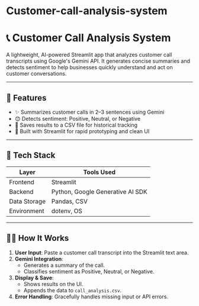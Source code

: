 # Customer-call-analysis-system

# 📞 Customer Call Analysis System

A lightweight, AI-powered Streamlit app that analyzes customer call transcripts using Google's Gemini API. It generates concise summaries and detects sentiment to help businesses quickly understand and act on customer conversations.

---

## 🚀 Features

- ✨ Summarizes customer calls in 2–3 sentences using Gemini
- 😊 Detects sentiment: Positive, Neutral, or Negative
- 📄 Saves results to a CSV file for historical tracking
- 🧠 Built with Streamlit for rapid prototyping and clean UI

---

## 🧱 Tech Stack

| Layer        | Tools Used                          |
|--------------|-------------------------------------|
| Frontend     | Streamlit                           |
| Backend      | Python, Google Generative AI SDK    |
| Data Storage | Pandas, CSV                         |
| Environment  | dotenv, OS                          |

---

## 🧑‍💻 How It Works

1. **User Input**: Paste a customer call transcript into the Streamlit text area.
2. **Gemini Integration**:
   - Generates a summary of the call.
   - Classifies sentiment as Positive, Neutral, or Negative.
3. **Display & Save**:
   - Shows results on the UI.
   - Appends the data to `call_analysis.csv`.
4. **Error Handling**: Gracefully handles missing input or API errors.

